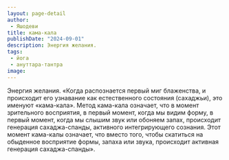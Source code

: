 ```yaml
---
layout: page-detail
author:
 - Яшодеви
title: кама-кала
publishDate: "2024-09-01"
description: Энергия желания.
tags:
 - йога
 - ануттара-тантра
image: 
---
```


Энергия желания.
	«Когда распознается первый миг блаженства, и происходит его узнавание как естественного состояния (сахаджьи), это именуют «кама-кала». Метод кама-кала означает, что в момент зрительного восприятия, в первый момент, когда мы видим форму, в первый момент, когда мы слышим звук или обоняем запах, происходит генерация сахаджа-спанды, активного интегрирующего сознания. Этот момент кама-калы означает, что вместо того, чтобы скатиться на обыденное восприятие формы, запаха или звука, происходит активная генерация сахаджа-спанды».

